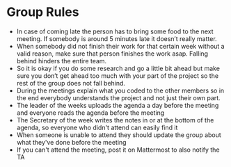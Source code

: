 # Group Rules

- In case of coming late the person has to bring some food to the next meeting. If somebody is around 5 minutes late it doesn’t really matter.
- When somebody did not finish their work for that certain week without a valid reason, make sure that person finishes the work asap. Falling behind hinders the entire team.
- So it is okay if you do some research and go a little bit ahead but make sure you don’t get ahead too much with your part of the project so the rest of the group does not fall behind.
- During the meetings explain what you coded to the other members so in the end everybody understands the project and not just their own part.
- The leader of the weeks uploads the agenda a day before the meeting and everyone reads the agenda before the meeting
- The Secretary of the week writes the notes in or at the bottom of the agenda, so everyone who didn't attend can easily find it
- When someone is unable to attend they should update the group about what they've done before the meeting
- If you can't attend the meeting, post it on Mattermost to also notify the TA
